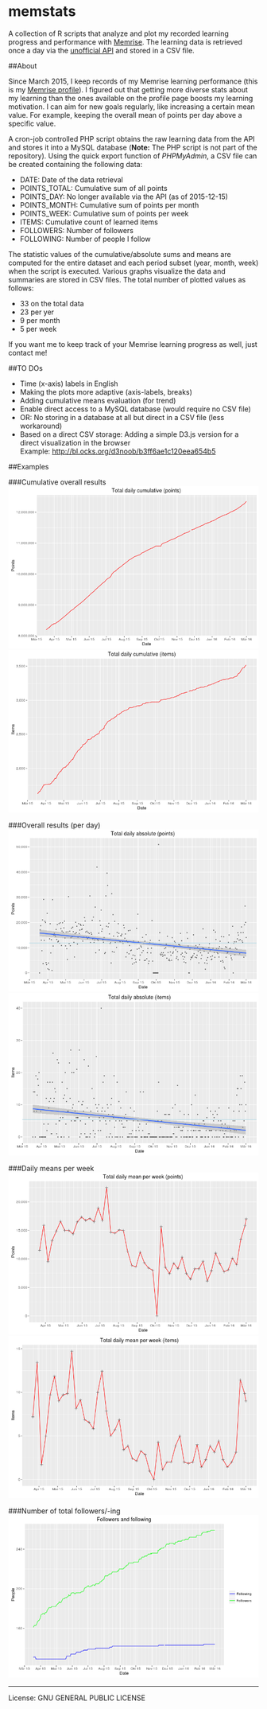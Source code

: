 # memstats

A collection of R scripts that analyze and plot my recorded learning progress and performance with [Memrise](http://www.memrise.com). The learning data is retrieved once a day via the [unofficial API](https://github.com/carpiediem/memrise-enhancement-suite/wiki/Unofficial-Documentation-for-the-Memrise-API) and stored in a CSV file. 

##About

Since March 2015, I keep records of my Memrise learning performance (this is my [Memrise profile](http://www.memrise.com/user/mucx)). I figured out that getting more diverse stats about my learning than the ones available on the profile page boosts my learning motivation. I can aim for new goals regularly, like increasing a certain mean value. For example, keeping the overall mean of points per day above a specific value.

A cron-job controlled PHP script obtains the raw learning data from the API and stores it into a MySQL database (__Note:__ The PHP script is not part of the repository). Using the quick export function of _PHPMyAdmin_, a CSV file can be created containing the following data:

* DATE:         Date of the data retrieval
* POINTS_TOTAL: Cumulative sum of all points
* POINTS_DAY:   No longer available via the API (as of 2015-12-15)
* POINTS_MONTH: Cumulative sum of points per month
* POINTS_WEEK:  Cumulative sum of points per week
* ITEMS:        Cumulative count of learned items
* FOLLOWERS:    Number of followers
* FOLLOWING:    Number of people I follow

The statistic values of the cumulative/absolute sums and means are computed for the entire dataset and each period subset (year, month, week) when the script is executed. Various graphs visualize the data and summaries are stored in CSV files. The total number of plotted values as follows:

* 33 on the total data
* 23 per yer
* 9 per month
* 5 per week

If you want me to keep track of your Memrise learning progress as well, just contact me!

##TO DOs

* Time (x-axis) labels in English
* Making the plots more adaptive (axis-labels, breaks)
* Adding cumulative means evaluation (for trend)
* Enable direct access to a MySQL database (would require no CSV file)
* OR: No storing in a database at all but direct in a CSV file (less workaround)
* Based on a direct CSV storage: Adding a simple D3.js version for a direct visualization in the browser  
  Example: http://bl.ocks.org/d3noob/b3ff6ae1c120eea654b5

##Examples

###Cumulative overall results
![Total points](./examples/output/plots/total/daily_cum_points.png)
![Total items](./examples/output/plots/total/daily_cum_items.png)

###Overall results (per day)
![Points per day](./examples/output/plots/total/daily_abs_points.png)
![Items per day](./examples/output/plots/total/daily_abs_items.png)

###Daily means per week
![Points per day](./examples/output/plots/total/daily_mean_per_week_points.png)
![Items per day](./examples/output/plots/total/daily_mean_per_week_items.png)

###Number of total followers/-ing
![Total followers/-ing](./examples/output/plots/total/followersing.png)

* * *
License: GNU GENERAL PUBLIC LICENSE